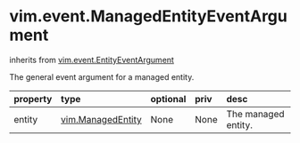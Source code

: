 vim.event.ManagedEntityEventArgument
====================================
inherits from [vim.event.EntityEventArgument](docs/vim.event.EntityEventArgument.md)


The general event argument for a managed entity.

| property | type | optional | priv | desc |
|:---------|:-----|:---------|:-----|:-----|
| entity | [vim.ManagedEntity](vim.ManagedEntity.md "vim.ManagedEntity") | None | None | The managed entity. |


